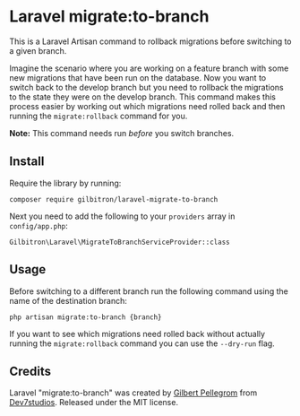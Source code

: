 # Laravel migrate:to-branch

This is a Laravel Artisan command to rollback migrations before switching to a given branch.

Imagine the scenario where you are working on a feature branch with some new migrations that have
been run on the database. Now you want to switch back to the develop branch but you need to
rollback the migrations to the state they were on the develop branch. This command makes this process
easier by working out which migrations need rolled back and then running the `migrate:rollback` command
for you.

**Note:** This command needs run _before_ you switch branches.

## Install

Require the library by running:

```
composer require gilbitron/laravel-migrate-to-branch
```

Next you need to add the following to your `providers` array in `config/app.php`:

```
Gilbitron\Laravel\MigrateToBranchServiceProvider::class
```

## Usage

Before switching to a different branch run the following command using the name of the destination branch:

```
php artisan migrate:to-branch {branch}
```

If you want to see which migrations need rolled back without actually running the `migrate:rollback` command
you can use the `--dry-run` flag.

## Credits

Laravel "migrate:to-branch" was created by [Gilbert Pellegrom](https://gilbert.pellegrom.me) from
[Dev7studios](https://dev7studios.co). Released under the MIT license.